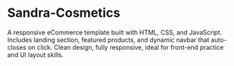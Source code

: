 # Sandra-Cosmetics
 A responsive eCommerce template built with HTML, CSS, and JavaScript. Includes landing section, featured products,  and dynamic navbar that auto-closes on click. Clean design, fully responsive, ideal for front-end practice and UI layout skills.
